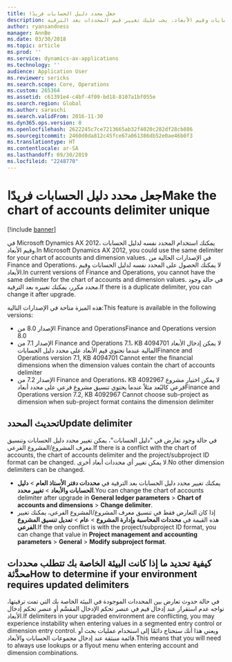 ```yaml
---
title: جعل محدد دليل الحسابات فريدًا
description: يشرح هذا الموضوع تعذر الحصول على المحدد نفسه لدليل الحسابات وقيم الأبعاد. يجب عليك تغيير قيم المحددات بعد الترقية.
author: ryansandness
manager: AnnBe
ms.date: 03/30/2018
ms.topic: article
ms.prod: ''
ms.service: dynamics-ax-applications
ms.technology: ''
audience: Application User
ms.reviewer: sericks
ms.search.scope: Core, Operations
ms.custom: 265364
ms.assetid: c61391e4-c4bf-4f09-bd18-8107a1bf055e
ms.search.region: Global
ms.author: saraschi
ms.search.validFrom: 2016-11-30
ms.dyn365.ops.version: 8
ms.openlocfilehash: 2622245c7ce7213665ab32f4020c282df28cb886
ms.sourcegitcommit: 2460d0da812c45fce67a061386db52e0ae46b0f3
ms.translationtype: HT
ms.contentlocale: ar-SA
ms.lasthandoff: 09/30/2019
ms.locfileid: "2248770"
---
```

# <a name="make-the-chart-of-accounts-delimiter-unique"></a><span data-ttu-id="cd6aa-104">جعل محدد دليل الحسابات فريدًا</span><span class="sxs-lookup"><span data-stu-id="cd6aa-104">Make the chart of accounts delimiter unique</span></span>

[!include [banner](../includes/banner.md)]

<span data-ttu-id="cd6aa-105">في Microsoft Dynamics AX 2012، يمكنك استخدام المحدد نفسه لدليل الحسابات وقيم الأبعاد.</span><span class="sxs-lookup"><span data-stu-id="cd6aa-105">In Microsoft Dynamics AX 2012, you could use the same delimiter for your chart of accounts and dimension values.</span></span> <span data-ttu-id="cd6aa-106">في الإصدارات الحالية من Finance and Operations، لا يمكنك الحصول على المحدد نفسه لدليل الحسابات وقيم الأبعاد.</span><span class="sxs-lookup"><span data-stu-id="cd6aa-106">In current versions of Finance and Operations, you cannot have the same delimiter for the chart of accounts and dimension values.</span></span> <span data-ttu-id="cd6aa-107">في حالة وجود محدد مكرر، يمكنك تغييره بعد الترقية.</span><span class="sxs-lookup"><span data-stu-id="cd6aa-107">If there is a duplicate delimiter, you can change it after upgrade.</span></span> 

<span data-ttu-id="cd6aa-108">هذه الميزة متاحة في الإصدارات التالية:</span><span class="sxs-lookup"><span data-stu-id="cd6aa-108">This feature is available in the following versions:</span></span>
- <span data-ttu-id="cd6aa-109">الإصدار 8.0 من Finance and Operations</span><span class="sxs-lookup"><span data-stu-id="cd6aa-109">Finance and Operations version 8.0</span></span>
- <span data-ttu-id="cd6aa-110">الإصدار 7.1 من Finance and Operations 7.1، ‏KB 4094701 لا يمكن إدخال الأبعاد المالية عندما تحتوي قيم الأبعاد على محدد دليل الحسابات</span><span class="sxs-lookup"><span data-stu-id="cd6aa-110">Finance and Operations version 7.1, KB 4094701 Cannot enter the financial dimensions when the dimension values contain the chart of accounts delimiter</span></span>
- <span data-ttu-id="cd6aa-111">الإصدار 7.2 من Finance and Operations‏، KB 4092967 لا يمكن اختيار مشروع فرعي كالبُعد مثلاً عندما يحتوي تنسيق مشروع فرعي على محدد أبعاد</span><span class="sxs-lookup"><span data-stu-id="cd6aa-111">Finance and Operations version 7.2, KB 4092967 Cannot choose sub-project as dimension when sub-project format contains the dimension delimiter</span></span>

## <a name="update-delimiter"></a><span data-ttu-id="cd6aa-112">تحديث المحدد</span><span class="sxs-lookup"><span data-stu-id="cd6aa-112">Update delimiter</span></span>
<span data-ttu-id="cd6aa-113">في حالة وجود تعارض في "دليل الحسابات"، يمكن تغيير محدد دليل الحسابات وتنسيق معرف المشروع/المشروع الفرعي.</span><span class="sxs-lookup"><span data-stu-id="cd6aa-113">If there is a conflict with the chart of accounts, the chart of accounts delimiter and the project/subproject ID format can be changed.</span></span> <span data-ttu-id="cd6aa-114">لا يمكن تغيير أي محددات أبعاد أخرى.</span><span class="sxs-lookup"><span data-stu-id="cd6aa-114">No other dimension delimiters can be changed.</span></span> 
- <span data-ttu-id="cd6aa-115">يمكنك تغيير محدد دليل الحسابات بعد الترقية في **محددات دفتر الأستاذ العام** > **دليل الحسابات والأبعاد** > **تغيير محدد**.</span><span class="sxs-lookup"><span data-stu-id="cd6aa-115">You can change the chart of accounts delimiter after upgrade in **General ledger parameters** > **Chart of accounts and dimensions** > **Change delimiter**.</span></span> 
- <span data-ttu-id="cd6aa-116">إذا كان التعارض فقط في تنسيق معرف المشروع/المشروع الفرعي، يمكنك تغيير هذه القيمة في **محددات المحاسبة وإدارة المشروع** > **عام** > **تعديل تنسيق المشروع الفرعي**.</span><span class="sxs-lookup"><span data-stu-id="cd6aa-116">If the only conflict is with the project/subproject ID format, you can change that value in **Project management and accounting parameters** > **General** > **Modify subproject format**.</span></span> 

## <a name="how-to-determine-if-your-environment-requires-updated-delimiters"></a><span data-ttu-id="cd6aa-117">كيفية تحديد ما إذا كانت البيئة الخاصة بك تتطلب محددات محدَّثة</span><span class="sxs-lookup"><span data-stu-id="cd6aa-117">How to determine if your environment requires updated delimiters</span></span> 
<span data-ttu-id="cd6aa-118">في حالة حدوث تعارض بين المحددات الموجودة في البيئة الخاصة بك التي تمت ترقيتها، تواجه عدم استقرار عند إدخال قيم في عنصر تحكم الإدخال المقسَّم أو عنصر تحكم إدخال الأبعاد.</span><span class="sxs-lookup"><span data-stu-id="cd6aa-118">If delimiters in your upgraded environment are conflicting, you may experience instability when entering values in a segmented entry control or dimension entry control.</span></span> <span data-ttu-id="cd6aa-119">ويعني هذا أنك ستحتاج دائمًا إلى استخدام عمليات بحث أو قائمة منبثقة عند إدخال مجموعات الحسابات والأبعاد.</span><span class="sxs-lookup"><span data-stu-id="cd6aa-119">This means that you will need to always use lookups or a flyout menu when entering account and dimension combinations.</span></span>
